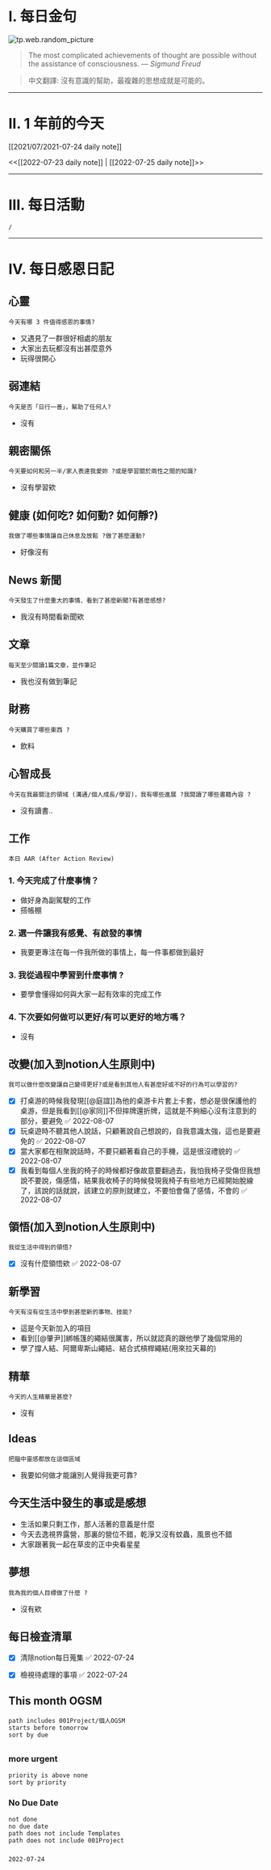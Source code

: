# I. 每日金句
![tp.web.random_picture](https://images.unsplash.com/photo-1657100335300-e6611ad4f427?crop=entropy&cs=tinysrgb&fit=crop&fm=jpg&h=1080&ixid=MnwxfDB8MXxyYW5kb218MHx8fHx8fHx8MTY1ODY3MDY1NQ&ixlib=rb-1.2.1&q=80&w=1920) <br>
> The most complicated achievements of thought are possible without the assistance of consciousness.
> — <cite>Sigmund Freud</cite>

>中文翻譯:
>沒有意識的幫助，最複雜的思想成就是可能的。
---

# II. 1 年前的今天
[[2021/07/2021-07-24 daily note]]

<<[[2022-07-23 daily note]] | [[2022-07-25 daily note]]>>

---
# III. 每日活動
```ActivityHistory
/

```

---
# IV. 每日感恩日記
## 心靈
```note-brown
今天有哪 3 件值得感恩的事情?
```
- 又遇見了一群很好相處的朋友
- 大家出去玩都沒有出甚麼意外
- 玩得很開心


## 弱連結
```note-brown
今天是否「日行一善」，幫助了任何人?
```
- 沒有

## 親密關係
```note-brown
今天要如何和另一半/家人表達我愛妳 ?或是學習關於兩性之間的知識?
```
- 沒有學習欸

## 健康 (如何吃? 如何動? 如何靜?)
```note-brown
我做了哪些事情讓自己休息及放鬆 ?做了甚麼運動?
```
- 好像沒有

## News 新聞
```note-brown
今天發生了什麼重大的事情、看到了甚麼新聞?有甚麼感想?
```
- 我沒有時間看新聞欸

## 文章
```note-brown
每天至少閱讀1篇文章，並作筆記
```
- 我也沒有做到筆記

## 財務
```note-brown
今天購買了哪些東西 ?
```
- 飲料

## 心智成長
```note-brown
今天在我最關注的領域 (溝通/個人成長/學習)，我有哪些進展 ?我閱讀了哪些書籍內容 ?
```
- 沒有讀書..

## 工作
```note-brown
本日 AAR (After Action Review)
```

### 1. 今天完成了什麼事情？ 
- 做好身為副駕駛的工作
- 搭帳棚

### 2. 選一件讓我有感覺、有啟發的事情 
- 我要更專注在每一件我所做的事情上，每一件事都做到最好

### 3. 我從過程中學習到什麼事情 ? 
- 要學會懂得如何與大家一起有效率的完成工作

### 4. 下次要如何做可以更好/有可以更好的地方嗎？
- 沒有

## 改變(加入到notion人生原則中)
```note-brown
我可以做什麼改變讓自己變得更好?或是看到其他人有甚麼好或不好的行為可以學習的?
```
- [x] 打桌游的時候我發現[[@庭誼]]為他的桌游卡片套上卡套，想必是很保護他的桌游，但是我看到[[@家同]]不但摔牌還折牌，這就是不夠細心沒有注意到的部分，要避免 ✅ 2022-08-07
- [x] 玩桌遊時不聽其他人說話，只顧著說自己想說的，自我意識太強，這也是要避免的 ✅ 2022-08-07
- [x] 當大家都在相聚說話時，不要只顧著看自己的手機，這是很沒禮貌的 ✅ 2022-08-07
- [x] 我看到每個人坐我的椅子的時候都好像故意要翻過去，我怕我椅子受傷但我想說不要說，傷感情，結果我收椅子的時候發現我椅子有些地方已經開始脫線了，該說的話就說，該建立的原則就建立，不要怕會傷了感情，不會的 ✅ 2022-08-07

## 領悟(加入到notion人生原則中)
```note-brown
我從生活中得到的領悟?
```
- [x] 沒有什麼領悟欸 ✅ 2022-08-07

## 新學習
```note-brown
今天有沒有從生活中學到甚麼新的事物、技能?
```
- 這是今天新加入的項目
- 看到[[@肇尹]]綁帳篷的繩結很厲害，所以就認真的跟他學了幾個常用的
- 學了撐人結、阿爾卑斯山繩結、結合式槓桿繩結(用來拉天幕的)

## 精華
```note-brown
今天的人生精華是甚麼?
```
- 沒有

## Ideas
```note-brown
把腦中靈感都放在這個區域
```
- 我要如何做才能讓別人覺得我更可靠?


## 今天生活中發生的事或是感想
- 生活如果只剩工作，那人活著的意義是什麼
- 今天去逸視界露營，那裏的營位不錯，乾淨又沒有蚊蟲，風景也不錯
- 大家跟著我一起在草皮的正中央看星星


## 夢想
```note-brown
我為我的個人目標做了什麼 ?
```
- 沒有欸

## 每日檢查清單
- [x] 清除notion每日蒐集 ✅ 2022-07-24
- [x] 檢視待處理的事項 ✅ 2022-07-24
 

## This month OGSM 
```
path includes 001Project/個人OGSM
starts before tomorrow
sort by due
```

##  
### more urgent
```
priority is above none
sort by priority
```
### No Due Date
```
not done
no due date
path does not include Templates
path does not include 001Project
```

### 

```
2022-07-24
```

